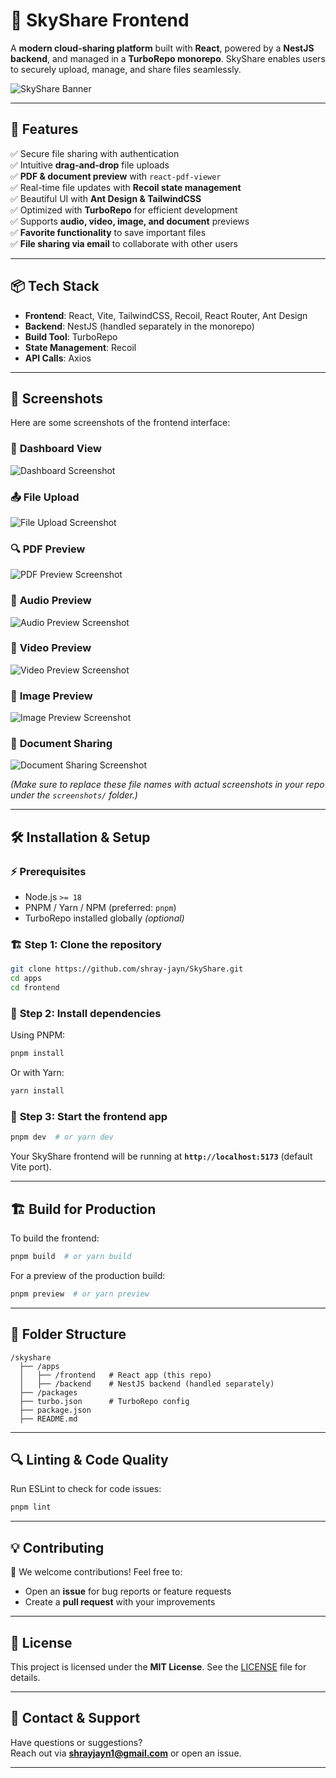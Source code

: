 # 📂 **SkyShare Frontend**  
A **modern cloud-sharing platform** built with **React**, powered by a **NestJS backend**, and managed in a **TurboRepo monorepo**. SkyShare enables users to securely upload, manage, and share files seamlessly.

![SkyShare Banner](screenshots/banner.png)

---

## 🚀 **Features**
✅ Secure file sharing with authentication  
✅ Intuitive **drag-and-drop** file uploads  
✅ **PDF & document preview** with `react-pdf-viewer`  
✅ Real-time file updates with **Recoil state management**  
✅ Beautiful UI with **Ant Design & TailwindCSS**  
✅ Optimized with **TurboRepo** for efficient development  
✅ Supports **audio, video, image, and document** previews  
✅ **Favorite functionality** to save important files  
✅ **File sharing via email** to collaborate with other users  

---

## 📦 **Tech Stack**
- **Frontend**: React, Vite, TailwindCSS, Recoil, React Router, Ant Design  
- **Backend**: NestJS (handled separately in the monorepo)  
- **Build Tool**: TurboRepo  
- **State Management**: Recoil  
- **API Calls**: Axios  

---

## 🎨 **Screenshots**
Here are some screenshots of the frontend interface:

### 📁 **Dashboard View**
![Dashboard Screenshot](screenshots/dashboard.png)

### 📤 **File Upload**
![File Upload Screenshot](screenshots/upload.png)

### 🔍 **PDF Preview**
![PDF Preview Screenshot](screenshots/pdf_preview.png)

### 🎵 **Audio Preview**
![Audio Preview Screenshot](screenshots/audio_preview.png)

### 🎥 **Video Preview**
![Video Preview Screenshot](screenshots/video_preview.png)

### 📸 **Image Preview**
![Image Preview Screenshot](screenshots/image_preview.png)

### 📄 **Document Sharing**
![Document Sharing Screenshot](screenshots/document_sharing.png)

*(Make sure to replace these file names with actual screenshots in your repo under the `screenshots/` folder.)*

---

## 🛠 **Installation & Setup**

### ⚡ **Prerequisites**
- Node.js `>= 18`
- PNPM / Yarn / NPM (preferred: `pnpm`)
- TurboRepo installed globally _(optional)_

### 🏗️ **Step 1: Clone the repository**
```sh
git clone https://github.com/shray-jayn/SkyShare.git
cd apps
cd frontend
```

### 🚀 **Step 2: Install dependencies**
Using PNPM:
```sh
pnpm install
```
Or with Yarn:
```sh
yarn install
```

### 🏃 **Step 3: Start the frontend app**
```sh
pnpm dev  # or yarn dev
```
Your SkyShare frontend will be running at **`http://localhost:5173`** (default Vite port).

---


## 🏗 **Build for Production**
To build the frontend:
```sh
pnpm build  # or yarn build
```
For a preview of the production build:
```sh
pnpm preview  # or yarn preview
```

---

## 📜 **Folder Structure**
```
/skyshare
  ├── /apps
  │   ├── /frontend   # React app (this repo)
  │   ├── /backend    # NestJS backend (handled separately)
  ├── /packages
  ├── turbo.json      # TurboRepo config
  ├── package.json
  ├── README.md
```

---

## 🔍 **Linting & Code Quality**
Run ESLint to check for code issues:
```sh
pnpm lint
```

---

## 💡 **Contributing**
🚀 We welcome contributions! Feel free to:
- Open an **issue** for bug reports or feature requests  
- Create a **pull request** with your improvements  

---

## 📜 **License**
This project is licensed under the **MIT License**. See the [LICENSE](LICENSE) file for details.

---

## 💌 **Contact & Support**
Have questions or suggestions?  
Reach out via **[shrayjayn1@gmail.com](mailto:shrayjayn1@gmail.com)** or open an issue.

---

